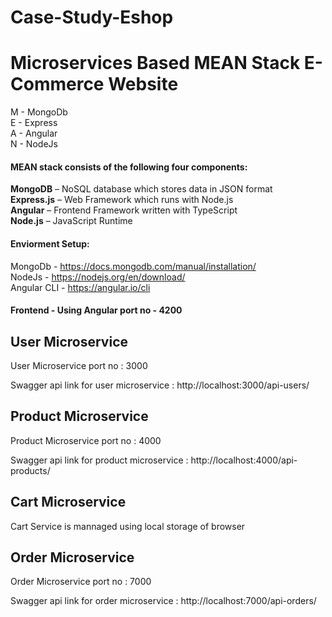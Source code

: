 # Case-Study-Eshop

<h1>Microservices Based MEAN Stack E-Commerce Website</h1>

M - MongoDb </br>
E - Express </br>
A - Angular </br>
N - NodeJs </br>

<h4>MEAN stack consists of the following four components:</h4>

<strong>MongoDB</strong> – NoSQL database which stores data in JSON format</br>
<strong>Express.js</strong> – Web Framework which runs with Node.js</br>
<strong>Angular</strong> – Frontend Framework written with TypeScript</br>
<strong>Node.js</strong> – JavaScript Runtime</br>

<h4>Enviorment Setup:</h4>

MongoDb - https://docs.mongodb.com/manual/installation/</br>
NodeJs - https://nodejs.org/en/download/</br>
Angular CLI - https://angular.io/cli</br>

<h4>Frontend - Using Angular port no - 4200</h4>

<h2>User Microservice </h2>
<p>User Microservice port no : 3000</p>
<p>Swagger api link for user microservice : http://localhost:3000/api-users/ </p>

<h2>Product Microservice </h2>
<p>Product Microservice port no : 4000</p>
<p>Swagger api link for product microservice : http://localhost:4000/api-products/ </p>

<h2>Cart Microservice </h2>
<p>Cart Service is mannaged using local storage of browser</p>

<h2>Order Microservice </h2>
<p>Order Microservice port no : 7000</p>
<p>Swagger api link for order microservice : http://localhost:7000/api-orders/ </p>



